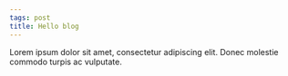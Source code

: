 ```yaml
---
tags: post
title: Hello blog
---
```


Lorem ipsum dolor sit amet, consectetur adipiscing elit. Donec molestie commodo
turpis ac vulputate.
